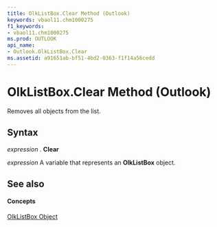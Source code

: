 ```yaml
---
title: OlkListBox.Clear Method (Outlook)
keywords: vbaol11.chm1000275
f1_keywords:
- vbaol11.chm1000275
ms.prod: OUTLOOK
api_name:
- Outlook.OlkListBox.Clear
ms.assetid: a91651ab-bf51-4bd2-0363-f1f14a56cedd
---
```



# OlkListBox.Clear Method (Outlook)

Removes all objects from the list.


## Syntax

 _expression_ . **Clear**

 _expression_ A variable that represents an **OlkListBox** object.


## See also


#### Concepts


[OlkListBox Object](olklistbox-object-outlook.md)


